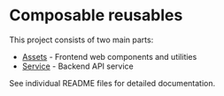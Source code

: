 # Composable reusables

This project consists of two main parts:
- [Assets](./assets/README.md) - Frontend web components and utilities
- [Service](./service/README.md) - Backend API service

See individual README files for detailed documentation.

